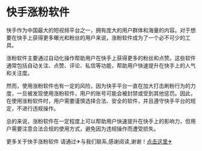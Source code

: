 # 快手涨粉软件

快手作为中国最大的短视频平台之一，拥有庞大的用户群体和海量的内容。对于想要在快手上获得更多曝光和粉丝的用户来说，涨粉软件成为了一个必不可少的工具。

涨粉软件主要通过自动化操作帮助用户在快手上获得更多的粉丝和点赞。这些软件通常包括自动关注、点赞、评论、私信等功能，帮助用户快速提升在快手上的人气和关注度。

然而，使用涨粉软件也有一定的风险，因为快手平台一直在加大打击刷粉行为的力度，一旦被发现使用涨粉软件，用户的账号可能会被封禁或受到其他惩罚。因此，在使用涨粉软件时，用户需要谨慎选择合法、安全的软件，并且遵守快手平台的规定，不进行违规操作。

总的来说，涨粉软件在一定程度上可以帮助用户快速提升在快手上的影响力，但用户需要注意合法合规的使用方式，避免因为违规操作而遭受损失。

更多关于快手涨粉软件 请通过✈与我们联系,感谢阅读,谢谢！[点击这里✈](https://t.me/sjlmbot)